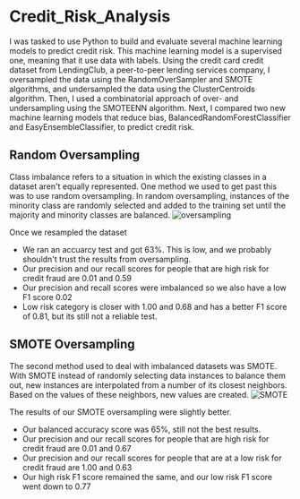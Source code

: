 # Credit_Risk_Analysis
I was tasked to use Python to build and evaluate several machine learning models to predict credit risk. This machine learning model is a supervised one, meaning that it use data with labels. Using the credit card credit dataset from LendingClub, a peer-to-peer lending services company, I oversampled the data using the RandomOverSampler and SMOTE algorithms, and undersampled the data using the ClusterCentroids algorithm. Then, I used a combinatorial approach of over- and undersampling using the SMOTEENN algorithm. Next, I compared two new machine learning models that reduce bias, BalancedRandomForestClassifier and EasyEnsembleClassifier, to predict credit risk.

## Random Oversampling
Class imbalance refers to a situation in which the existing classes in a dataset aren't equally represented. One method we used to get past this was to use random oversampling. In random oversampling, instances of the minority class are randomly selected and added to the training set until the majority and minority classes are balanced. 
![oversampling](https://user-images.githubusercontent.com/68392225/99113309-a48d5980-25b4-11eb-885d-d13e7c490b7e.png)

Once we resampled the dataset 
* We ran an accuarcy test and got 63%. This is low, and we probably shouldn't trust the results from oversampling. 
* Our precision and our recall scores for people that are high risk for credit fraud are 0.01 and 0.59 
* Our precision and recall scores were imbalanced so we also have a low F1 score 0.02 
* Low risk category is closer with 1.00 and 0.68 and has a better F1 score of 0.81, but its still not a reliable test. 

## SMOTE Oversampling
The second method used to deal with imbalanced datasets was SMOTE. With SMOTE instead of randomly selecting data instances to balance them out, new instances are interpolated from a number of its closest neighbors. Based on the values of these neighbors, new values are created.
![SMOTE](https://user-images.githubusercontent.com/68392225/99116453-aa396e00-25b9-11eb-8fa3-2cdf87ca6e3b.png)

The results of our SMOTE oversampling were slightly better.
* Our balanced accuracy score was 65%, still not the best results.
* Our precision and our recall scores for people that are high risk for credit fraud are 0.01 and 0.67 
* Our precision and our recall scores for people that are at a low risk for credit fraud are 1.00 and 0.63
* Our high risk F1 score remained the same, and our low risk F1 score went down to 0.77
